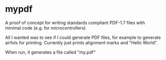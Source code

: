 # mypdf
A proof of concept for writing standards compliant PDF-1.7 files with minimal code (e.g. for microcontrollers)

All I wanted was to see if I could generate PDF files, for example to generate airfols for printing. Currently just prints alignment marks and "Hello World".

When run, it generates a file called "my.pdf"
